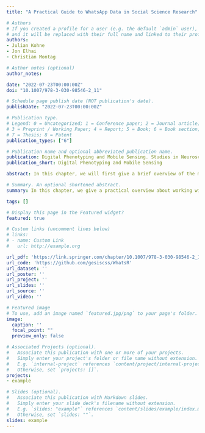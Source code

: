 ```yaml
---
title: "A Practical Guide to WhatsApp Data in Social Science Research"

# Authors
# If you created a profile for a user (e.g. the default `admin` user), write the username (folder name) here 
# and it will be replaced with their full name and linked to their profile.
authors:
- Julian Kohne
- Jon Elhai
- Christian Montag

# Author notes (optional)
author_notes:

date: "2022-07-23T00:00:00Z"
doi: "10.1007/978-3-030-98546-2_11"

# Schedule page publish date (NOT publication's date).
publishDate: "2022-07-23T00:00:00Z"

# Publication type.
# Legend: 0 = Uncategorized; 1 = Conference paper; 2 = Journal article;
# 3 = Preprint / Working Paper; 4 = Report; 5 = Book; 6 = Book section;
# 7 = Thesis; 8 = Patent
publication_types: ["6"]

# Publication name and optional abbreviated publication name.
publication: Digital Phenotyping and Mobile Sensing. Studies in Neuroscience, Psychology and Behavioral Economics.
publication_short: Digital Phenotyping and Mobile Sensing

abstract: In this chapter, we will first give a brief overview of the mobile instant messaging landscape. Subsequently, we focus on the instant messaging application “WhatsApp” and describe its current features and which kinds of data can be extracted from it. Based on the existing literature, we provide practical advice for researchers seeking to work with WhatsApp data with respect to data collection, participant incentivization, data processing, informed consent, anonymization, and reproducibility of research. These insights might also prove useful to researchers seeking to work with other kinds of chat log data. We conclude that WhatsApp is an intriguing data source for social science research questions but that the data have to be treated with great caution to ensure ethical conduct. To facilitate this, we present several issues to contemplate for designing studies and briefly introduce the “WhatsR” package for R - our own package for parsing and visualizing data from exported WhatsApp chat logs with convenience features for tailoring, anonymizing, and extracting metadata from them. 

# Summary. An optional shortened abstract.
summary: In this chapter, we give a practical overview about working with data from WhatsApp, specifically, donated WhatsApp chatlogs, to answer social science research questions.

tags: []

# Display this page in the Featured widget?
featured: true

# Custom links (uncomment lines below)
# links:
# - name: Custom Link
#   url: http://example.org

url_pdf: 'https://link.springer.com/chapter/10.1007/978-3-030-98546-2_11'
url_code: 'https://github.com/gesiscss/WhatsR'
url_dataset: ''
url_poster: ''
url_project: ''
url_slides: ''
url_source: ''
url_video: ''

# Featured image
# To use, add an image named `featured.jpg/png` to your page's folder. 
image:
  caption: ''
  focal_point: ""
  preview_only: false

# Associated Projects (optional).
#   Associate this publication with one or more of your projects.
#   Simply enter your project's folder or file name without extension.
#   E.g. `internal-project` references `content/project/internal-project/index.md`.
#   Otherwise, set `projects: []`.
projects:
- example

# Slides (optional).
#   Associate this publication with Markdown slides.
#   Simply enter your slide deck's filename without extension.
#   E.g. `slides: "example"` references `content/slides/example/index.md`.
#   Otherwise, set `slides: ""`.
slides: example
---
```

